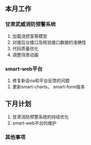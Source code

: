 ## 本月工作

### 甘肃武威消防预警系统

1. 加载消控室等模型
2. 对接后台接口及核验接口数据的准确性
3. 代码质量优化
4. 调整场景动画

### smart-web平台

1. 修复新会oa和平台反馈的问题
2. 更新smart-charts， smart-form版本

## 下月计划

1. 甘肃消防预警系统的持续优化
2. smart-web平台的维护

### 其他事项